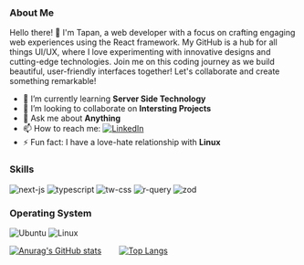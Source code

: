 ### About Me

Hello there! 👋 I'm Tapan, a web developer with a focus on crafting engaging web experiences using the React framework. My GitHub is a hub for all things UI/UX, where I love experimenting with innovative designs and cutting-edge technologies. Join me on this coding journey as we build beautiful, user-friendly interfaces together! Let's collaborate and create something remarkable! 

<!-- **DasTapan/DasTapan** is a ✨ _special_ ✨ repository because its `README.md` (this file) appears on your GitHub profile.

Here are some ideas to get you started: -->

- 🔭 I’m currently learning **Server Side Technology**
- 👯 I’m looking to collaborate on **Intersting Projects**
- 💬 Ask me about **Anything**
- 📫 How to reach me: <a  href="https://www.linkedin.com/in/td94/" target="_blank"><img alt="LinkedIn" src="https://img.shields.io/badge/linkedin%20-%230077B5.svg?&style=for-the-badge&logo=linkedin&logoColor=white" /></a>
- ⚡ Fun fact: I have a love-hate relationship with **Linux**

### Skills

<!-- Here are some of the skills and technologies that I have learned and am proficient in:

- Next JS
- Typescript
- Tanstack Query
- Tailwind CSS
- Python
- Ruby
- React Hook Form
- ZOD
- Framer Motion
- Jest

 -->
<div align="left">

<img alt="next-js" src="https://img.shields.io/badge/next.js-000000?style=for-the-badge&logo=nextdotjs&logoColor=white"/>
<img alt="typescript" src="https://shields.io/badge/TypeScript-3178C6?logo=TypeScript&logoColor=FFF&style=flat-square"/>
<img alt="tw-css" src="https://img.shields.io/badge/-TailwindCSS-06B6D4?logo=tailwind-css&logoColor=black&style=for-the-badge"/>  
<img alt="r-query" src="https://img.shields.io/badge/React%20Query-FF4154?logo=reactquery&logoColor=fff&style=flat"/>
<img alt="zod" src="https://img.shields.io/badge/Zod-3E67B1?logo=zod&logoColor=fff&style=flat"/>

</div>


<!-- I am also eager to learn and explore new technologies and frameworks to enhance my skill set. -->

### Operating System

<img alt="Ubuntu" src="https://img.shields.io/badge/Ubuntu-E95420?style=for-the-badge&logo=ubuntu&logoColor=white"/> <img alt="Linux" src="https://img.shields.io/badge/Linux-FCC624?style=for-the-badge&logo=linux&logoColor=black"/>
 
[![Anurag's GitHub stats](https://github-readme-stats.vercel.app/api?username=DasTapan&hide=stars&show_icons=true&theme=radical)](https://github.com/anuraghazra/github-readme-stats)&#160;&#160;&#160;&#160;&#160;&#160;&#160;
[![Top Langs](https://github-readme-stats.vercel.app/api/top-langs/?username=DasTapan&layout=donut-vertical&theme=radical)](https://github.com/anuraghazra/github-readme-stats)
 

